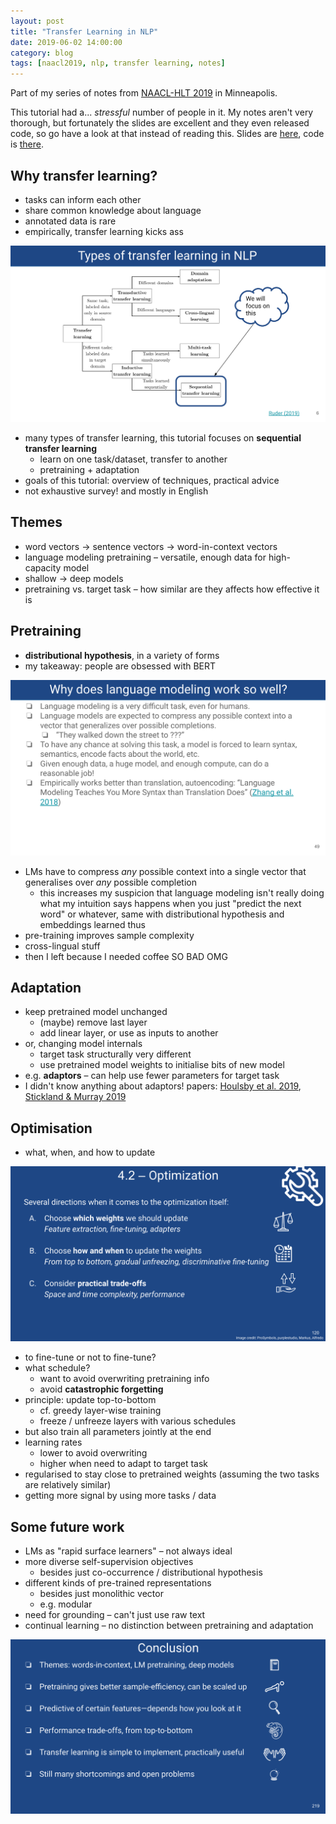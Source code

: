 ```yaml
---
layout: post
title: "Transfer Learning in NLP"
date: 2019-06-02 14:00:00
category: blog
tags: [naacl2019, nlp, transfer learning, notes]
---
```


Part of my series of notes from [NAACL-HLT 2019](https://naacl2019.org/) in Minneapolis.

This tutorial had a... *stressful* number of people in it. My notes aren't very thorough, but fortunately the slides are excellent and they even released code, so go have a look at that instead of reading this. Slides are [here](https://docs.google.com/presentation/d/1fIhGikFPnb7G5kr58OvYC3GN4io7MznnM0aAgadvJfc/edit), code is [there](https://github.com/huggingface/naacl_transfer_learning_tutorial).


## Why transfer learning?
* tasks can inform each other
* share common knowledge about language
* annotated data is rare
* empirically, transfer learning kicks ass

![transfer](/assets/images/2019-naacl/transfer.png "transfer")

* many types of transfer learning, this tutorial focuses on **sequential transfer learning**
    * learn on one task/dataset, transfer to another
    * pretraining + adaptation
* goals of this tutorial: overview of techniques, practical advice
* not exhaustive survey!  and mostly in English

## Themes
* word vectors -> sentence vectors -> word-in-context vectors
* language modeling pretraining – versatile, enough data for high-capacity model
* shallow -> deep models
* pretraining vs. target task – how similar are they affects how effective it is

## Pretraining
* **distributional hypothesis**, in a variety of forms
* my takeaway: people are obsessed with BERT

![LMs](/assets/images/2019-naacl/lm.png "LMs")

* LMs have to compress *any* possible context into a single vector that generalises over *any* possible completion
    * this increases my suspicion that language modeling isn't really doing what my intuition says happens when you just "predict the next word" or whatever, same with distributional hypothesis and embeddings learned thus
* pre-training improves sample complexity
* cross-lingual stuff
* then I left because I needed coffee SO BAD OMG

## Adaptation
* keep pretrained model unchanged
    * (maybe) remove last layer
    * add linear layer, or use as inputs to another
* or, changing model internals
    * target task structurally very different
    * use pretrained model weights to initialise bits of new model
* e.g. **adaptors** – can help use fewer parameters for target task
* I didn't know anything about adaptors! papers: [Houlsby et al. 2019](https://arxiv.org/abs/1902.00751), [Stickland & Murray 2019](https://arxiv.org/abs/1902.02671)

## Optimisation
* what, when, and how to update

![optimisation](/assets/images/2019-naacl/opt.png "optimisation")

* to fine-tune or not to fine-tune?
* what schedule?
    * want to avoid overwriting pretraining info
    * avoid **catastrophic forgetting**
* principle: update top-to-bottom
    * cf. greedy layer-wise training
    * freeze / unfreeze layers with various schedules
* but also train all parameters jointly at the end
* learning rates
    * lower to avoid overwriting
    * higher when need to adapt to target task
* regularised to stay close to pretrained weights (assuming the two tasks are relatively similar)
* getting more signal by using more tasks / data

## Some future work
* LMs as "rapid surface learners" – not always ideal
* more diverse self-supervision objectives
    * besides just co-occurrence / distributional hypothesis
* different kinds of pre-trained representations
    * besides just monolithic vector
    * e.g. modular
* need for grounding – can't just use raw text
* continual learning – no distinction between pretraining and adaptation

![conclusion](/assets/images/2019-naacl/conclusion.png "conclusion")
